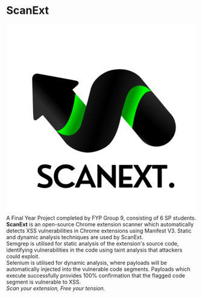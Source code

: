 # ScanExt
![alt text](https://github.com/gcmaximus/chrome-ext-scanner/blob/main/logo.png?raw=true) 
<br>
A Final Year Project completed by FYP Group 9, consisting of 6 SP students.
<br>
<b>ScanExt</b> is an open-source Chrome extension scanner which automatically detects XSS vulnerabilities in Chrome extensions using Manifest V3. Static and dynamic analysis techniques are used by ScanExt.
<br>
Semgrep is utilised for static analysis of the extension's source code, identifying vulnerabilities in the code using taint analysis that attackers could exploit.
<br>
Selenium is utilised for dynamic analysis, where payloads will be automatically injected into the vulnerable code segments. Payloads which execute successfully provides 100% confirmation that the flagged code segment is vulnerable to XSS.
<br>
<i>Scan your extension, Free your tension.</i>


